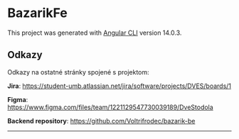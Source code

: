 # BazarikFe

This project was generated with [Angular CLI](https://github.com/angular/angular-cli) version 14.0.3.

## Odkazy
Odkazy na ostatné stránky spojené s projektom:

**Jira**: https://student-umb.atlassian.net/jira/software/projects/DVES/boards/1


**Figma**: https://www.figma.com/files/team/1221129547730039189/DveStodola


**Backend repository**: https://github.com/Voltrifrodec/bazarik-be

---


<!-- ### Tags

[`bazarik-fe_mockup`](https://github.com/Voltrifrodec/bazarik-fe/releases/tag/bazarik-fe_mockup) (2023-03-21) - mockup z predmetu Databázové systémy 2


### Development server

Run `ng serve` for a dev server. Navigate to `http://localhost:4200/`. The application will automatically reload if you change any of the source files.

### Code scaffolding

Run `ng generate component component-name` to generate a new component. You can also use `ng generate directive|pipe|service|class|guard|interface|enum|module`.

### Build

Run `ng build` to build the project. The build artifacts will be stored in the `dist/` directory.

### Running unit tests

Run `ng test` to execute the unit tests via [Karma](https://karma-runner.github.io).

### Running end-to-end tests

Run `ng e2e` to execute the end-to-end tests via a platform of your choice. To use this command, you need to first add a package that implements end-to-end testing capabilities.

### Further help

To get more help on the Angular CLI use `ng help` or go check out the [Angular CLI Overview and Command Reference](https://angular.io/cli) page. -->
